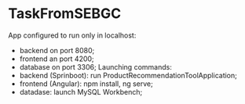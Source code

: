 # TaskFromSEBGC
App configured to run only in localhost:
  - backend on port 8080;
  - frontend an port 4200;
  - database on port 3306;
Launching commands:
  - backend (Sprinboot): run ProductRecommendationToolApplication;
  - frontend (Angular): npm install, ng serve;
  - datadase: launch MySQL Workbench;
